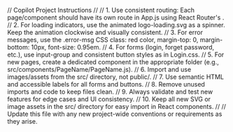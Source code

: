 // Copilot Project Instructions
//
// 1. Use consistent routing: Each page/component should have its own route in App.js using React Router's <Route>.
// 2. For loading indicators, use the animated logo-loading.svg as a spinner. Keep the animation clockwise and visually consistent.
// 3. For error messages, use the .error-msg CSS class: red color, margin-top: 0, margin-bottom: 10px, font-size: 0.95em.
// 4. For forms (login, forget password, etc.), use input-group and consistent button styles as in Login.css.
// 5. For new pages, create a dedicated component in the appropriate folder (e.g., src/components/PageName/PageName.js).
// 6. Import and use images/assets from the src/ directory, not public/.
// 7. Use semantic HTML and accessible labels for all forms and buttons.
// 8. Remove unused imports and code to keep files clean.
// 9. Always validate and test new features for edge cases and UI consistency.
// 10. Keep all new SVG or image assets in the src/ directory for easy import in React components.
//
// Update this file with any new project-wide conventions or requirements as they arise.
